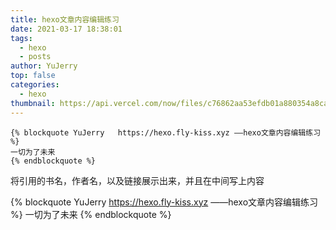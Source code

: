 ```yaml
---
title: hexo文章内容编辑练习
date: 2021-03-17 18:38:01
tags:
  - hexo
  - posts
author: YuJerry
top: false
categories:
  - hexo
thumbnail: https://api.vercel.com/now/files/c76862aa53efdb01a880354a8caba51559fbf7996654076d5272e6fb293a433f/v2-28bbcf7c9e948b771941de198f5ee426_1440w%5B1%5D.jpg
---
```


```hexo
{% blockquote YuJerry   https://hexo.fly-kiss.xyz ——hexo文章内容编辑练习 %} 
一切为了未来
{% endblockquote %}
```

将引用的书名，作者名，以及链接展示出来，并且在中间写上内容

{% blockquote YuJerry   https://hexo.fly-kiss.xyz ——hexo文章内容编辑练习 %} 
一切为了未来
{% endblockquote %}